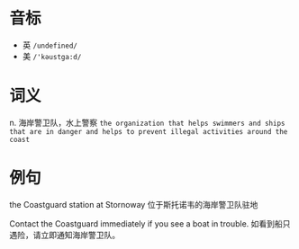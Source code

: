 # 音标

- 英 `/undefined/`
- 美 `/'kəustga:d/`

# 词义

n. 海岸警卫队，水上警察
`the organization that helps swimmers and ships that are in danger and helps to prevent illegal activities around the coast`

# 例句

the Coastguard station at Stornoway
位于斯托诺韦的海岸警卫队驻地

Contact the Coastguard immediately if you see a boat in trouble.
如看到船只遇险，请立即通知海岸警卫队。


